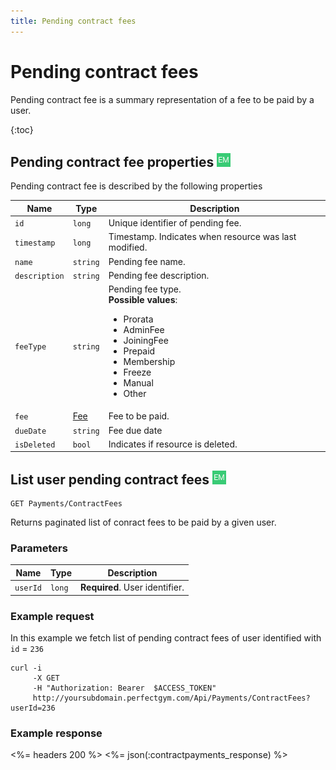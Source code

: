 ```yaml
---
title: Pending contract fees
---
```


# Pending contract fees

Pending contract fee is a summary representation of a fee to be paid by a user.

{:toc}


## <a name="properties"></a>Pending contract fee properties ![alt text][EM]

Pending contract fee is described by the following properties

Name            | Type                        | Description
-----|----------|------------------------------------------
`id`            |`long`                       | Unique identifier of pending fee.
`timestamp`    	|`long`     				  | Timestamp. Indicates when resource was last modified.
`name`     		|`string`                     | Pending fee name.
`description`   |`string`                     | Pending fee description.
`feeType`   	|`string`                     | Pending fee type. <br><strong>Possible values</strong>: <br><ul><li>Prorata</li><li>AdminFee</li><li>JoiningFee</li><li>Prepaid</li><li>Membership</li><li>Freeze</li><li>Manual</li><li>Other</li></ul>
`fee`           |[Fee][Fee]                   | Fee to be paid.
`dueDate`       |`string`                     | Fee due date
`isDeleted`     |`bool`                       | Indicates if resource is deleted.




## List user pending contract fees ![alt text][EM]

    GET Payments/ContractFees

Returns paginated list of conract fees to be paid by a given user.


### Parameters

Name      | Type   | Description
----------|--------|--------------------
`userId`  |`long`  | **Required**. User identifier.


### Example request

In this example we fetch list of pending contract fees of user identified with `id` = `236`

``` command-line
curl -i 
     -X GET 
     -H "Authorization: Bearer  $ACCESS_TOKEN"  
     http://yoursubdomain.perfectgym.com/Api/Payments/ContractFees?userId=236
```


### Example response

<%= headers 200 %>
<%= json(:contractpayments_response) %>



[Fee]: /appendix/datatypes/fee

[EM]: /assets/images/employee.png "Employee mode"
[UM]: /assets/images/user.png "User mode"